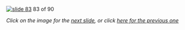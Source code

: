 [![slide 83](https://dl.dropboxusercontent.com/u/2977490/presentations/cookbook/83.jpg)](84.md)
83 of 90

_Click on the image for the [next slide](84.md), or click [here for the previous one](82.md)_